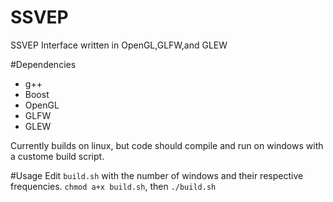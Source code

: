 # SSVEP
SSVEP Interface written in OpenGL,GLFW,and GLEW

#Dependencies
* g++
* Boost
* OpenGL
* GLFW
* GLEW

Currently builds on linux, but code should compile and run on windows with a custome build script. 

#Usage
Edit `build.sh` with the number of windows and their respective frequencies.
`chmod a+x build.sh`, then `./build.sh`